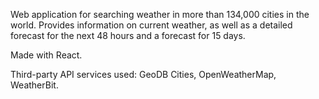 <p>Web application for searching weather in more than 134,000 cities in the world. Provides
information on current weather, as well as a detailed forecast for the next 48 hours and a
forecast for 15 days.</p>
<p>Made with React.</p>
<p>Third-party API services used: GeoDB Cities, OpenWeatherMap, WeatherBit.</p>
